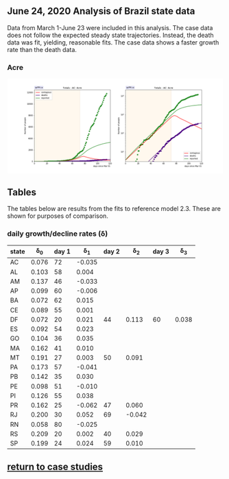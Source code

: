 ## June 24, 2020 Analysis of Brazil state data

Data from March 1-June 23 were included in this analysis.
The case data does not follow the expected steady state trajectories.
Instead, the death data was fit, yielding, reasonable fits.
The case data shows a faster growth rate than the death data.

### Acre

![ac](img/ac_2_3_0624_d.png)



## Tables

The tables below are results from the fits to reference model 2.3.
These are shown for purposes of comparison.

### daily growth/decline rates (&delta;)

state| &delta;<sub>0</sub> | day 1 | &delta;<sub>1</sub> | day 2 | &delta;<sub>2</sub> | day 3 | &delta;<sub>3</sub>  
---|---|---|---|---|---|---|---
AC|0.076|72|-0.035
AL|0.103|58|0.004
AM|0.137|46|-0.033
AP|0.099|60|-0.006
BA|0.072|62|0.015
CE|0.089|55|0.001
DF|0.072|20|0.021|44|0.113|60|0.038
ES|0.092|54|0.023
GO|0.104|36|0.035
MA|0.162|41|0.010
MT|0.191|27|0.003|50|0.091
PA|0.173|57|-0.041
PB|0.142|35|0.030
PE|0.098|51|-0.010
PI|0.126|55|0.038
PR|0.162|25|-0.062|47|0.060
RJ|0.200|30|0.052|69|-0.042
RN|0.058|80|-0.025
RS|0.209|20|0.002|40|0.029
SP|0.199|24|0.024|59|0.010

## [return to case studies](../index.md)

